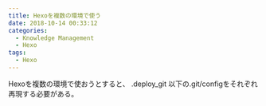 ```yaml
---
title: Hexoを複数の環境で使う
date: 2018-10-14 00:33:12
categories:
  - Knowledge Management
  - Hexo
tags:
  - Hexo
---
```


Hexoを複数の環境で使おうとすると、
.deploy_git 以下の.git/configをそれぞれ再現する必要がある。
